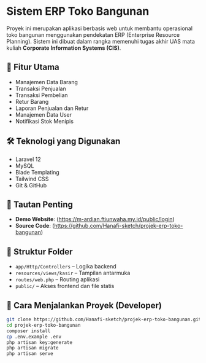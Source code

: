 # Sistem ERP Toko Bangunan

Proyek ini merupakan aplikasi berbasis web untuk membantu operasional toko bangunan menggunakan pendekatan ERP (Enterprise Resource Planning). Sistem ini dibuat dalam rangka memenuhi tugas akhir UAS mata kuliah **Corporate Information Systems (CIS)**.

## 📌 Fitur Utama
- Manajemen Data Barang
- Transaksi Penjualan
- Transaksi Pembelian
- Retur Barang
- Laporan Penjualan dan Retur
- Manajemen Data User
- Notifikasi Stok Menipis

## 🛠 Teknologi yang Digunakan
- Laravel 12
- MySQL
- Blade Templating
- Tailwind CSS
- Git & GitHub

## 🔗 Tautan Penting
- **Demo Website**: (https://m-ardian.ftiunwaha.my.id/public/login)
- **Source Code**: (https://github.com/Hanafi-sketch/projek-erp-toko-bangunan)

## 📂 Struktur Folder
- `app/Http/Controllers` – Logika backend
- `resources/views/kasir` – Tampilan antarmuka
- `routes/web.php` – Routing aplikasi
- `public/` – Akses frontend dan file statis

## 🧪 Cara Menjalankan Proyek (Developer)
```bash
git clone https://github.com/Hanafi-sketch/projek-erp-toko-bangunan.git
cd projek-erp-toko-bangunan
composer install
cp .env.example .env
php artisan key:generate
php artisan migrate
php artisan serve
